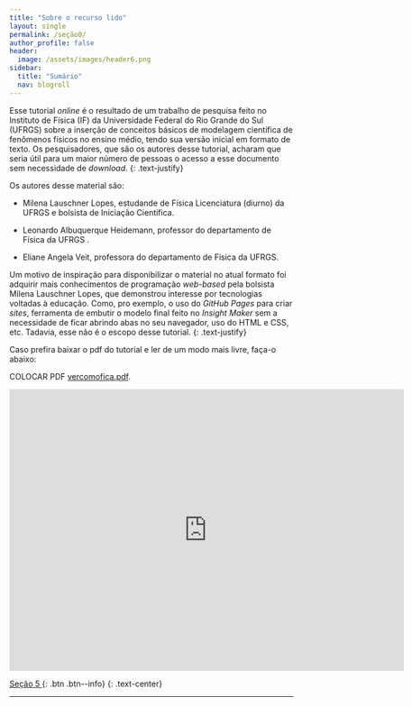 ```yaml
---
title: "Sobre o recurso lido"
layout: single
permalink: /seção0/
author_profile: false
header:
  image: /assets/images/header6.png
sidebar:
  title: "Sumário"
  nav: blogroll
---
```


Esse tutorial _online_ é o resultado de um trabalho de pesquisa feito no Instituto de Física (IF) da Universidade Federal do Rio Grande do Sul (UFRGS) sobre a inserção de conceitos básicos de modelagem científica de fenômenos físicos no ensino médio, tendo sua versão inicial em formato de texto. Os pesquisadores, que são os autores desse tutorial, acharam que seria útil para um maior número de pessoas o acesso a esse documento sem necessidade de _download_.
{: .text-justify}

Os autores desse material são: 

  * Milena Lauschner Lopes, estudande de Física Licenciatura (diurno) da UFRGS e bolsista de Iniciação Científica.
  
  * Leonardo Albuquerque Heidemann, professor do departamento de Física da UFRGS .
 
  * Eliane Angela Veit, professora do departamento de Física da UFRGS.

 Um motivo de inspiração para disponibilizar o material no atual formato foi adquirir mais conhecimentos de programação _web-based_ pela bolsista Milena Lauschner Lopes, que demonstrou interesse por tecnologias voltadas à educação. Como, pro exemplo, o uso do _GitHub Pages_ para criar _sites_, ferramenta de embutir o modelo final feito no _Insight Maker_ sem a necessidade de ficar abrindo abas no seu navegador, uso do HTML e CSS, etc. Tadavia, esse não é o escopo desse tutorial.
{: .text-justify}

Caso prefira baixar o pdf do tutorial e ler de um modo mais livre, faça-o abaixo: 

COLOCAR PDF
[vercomofica.pdf](http://milenalauschner.github.io/MM/assets/vercomofica.pdf).

<p style="text-align: center;"><embed  width="700" height="500" src="https://milenalauschner.github.io/MM/assets/vercomofica.pdf" type="application/pdf" /></p>



[<i class="fas fa-arrow-alt-circle-left"></i> Seção 5 ](https://milenalauschner.github.io/MM/seção5/){:
.btn .btn--info}
{: .text-center}
________________________________________________________________________________________________________________________________________________________________________________________________________________________________________________

